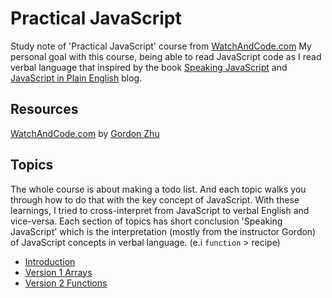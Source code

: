 # Practical JavaScript

Study note of 'Practical JavaScript' course from [WatchAndCode.com](https://watchandcode.com/courses/enrolled/60264)
My personal goal with this course, being able to read JavaScript code as I read verbal language that inspired by the book [Speaking JavaScript] and [JavaScript in Plain English] blog.

[Speaking JavaScript]: http://speakingjs.com/es5/
[JavaScript in Plain English]: https://medium.com/javascript-in-plain-english

## Resources

[WatchAndCode.com](https://watchandcode.com/) by [Gordon Zhu](https://watchandcode.com/courses/60264/author_bio)

## Topics

The whole course is about making a todo list.
And each topic walks you through how to do that with the key concept of JavaScript. With these learnings, I tried to cross-interpret from JavaScript to verbal English and vice-versa.
Each section of topics has short conclusion 'Speaking JavaScript' which is the interpretation (mostly from the instructor Gordon) of JavaScript concepts in verbal language. (e.i `function` > recipe)

* [Introduction](https://github.com/HanLee25/freeCodeCampJavaScript/tree/master/Topics/Introduction)
* [Version 1 Arrays](https://github.com/HanLee25/freeCodeCampJavaScript/tree/master/Topics/Version%201%20Arrays)
* [Version 2 Functions](https://github.com/HanLee25/freeCodeCampJavaScript/tree/master/Topics/Version%202%20Functions)
